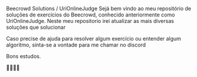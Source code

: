 Beecrowd Solutions / UriOnlineJudge
Sejá bem vindo ao meu repositório de soluções de exercícios do Beecrowd, conhecido anteriormente como UriOnlineJudge. Neste meu repositorio irei atualizar as mais diversas soluções que solucionar

Caso precise de ajuda para resolver algum exercício ou entender algum algoritmo, sinta-se a vontade para me chamar no discord

Bons estudos.

👩‍💻👨‍💻
